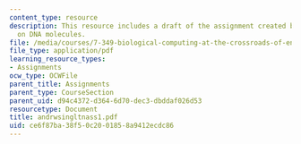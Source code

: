 ```yaml
---
content_type: resource
description: This resource includes a draft of the assignment created by the student
  on DNA molecules.
file: /media/courses/7-349-biological-computing-at-the-crossroads-of-engineering-and-science-spring-2005/ce6f87ba38f50c2001858a9412ecdc86_andrwsingltnass1.pdf
file_type: application/pdf
learning_resource_types:
- Assignments
ocw_type: OCWFile
parent_title: Assignments
parent_type: CourseSection
parent_uid: d94c4372-d364-6d70-dec3-dbddaf026d53
resourcetype: Document
title: andrwsingltnass1.pdf
uid: ce6f87ba-38f5-0c20-0185-8a9412ecdc86
---
```

